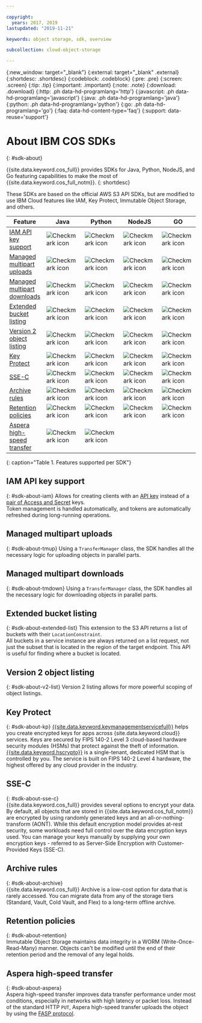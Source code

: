 ```yaml
---

copyright:
  years: 2017, 2019
lastupdated: "2019-11-21"

keywords: object storage, sdk, overview

subcollection: cloud-object-storage

---
```

{:new_window: target="_blank"}
{:external: target="_blank" .external}
{:shortdesc: .shortdesc}
{:codeblock: .codeblock}
{:pre: .pre}
{:screen: .screen}
{:tip: .tip}
{:important: .important}
{:note: .note}
{:download: .download} 
{:http: .ph data-hd-programlang='http'} 
{:javascript: .ph data-hd-programlang='javascript'} 
{:java: .ph data-hd-programlang='java'} 
{:python: .ph data-hd-programlang='python'}
{:go: .ph data-hd-programlang='go'}
{:faq: data-hd-content-type='faq'}
{:support: data-reuse='support'}

# About IBM COS SDKs
{: #sdk-about}

{{site.data.keyword.cos_full}} provides SDKs for Java, Python, NodeJS, and Go featuring capabilities to make the most of {{site.data.keyword.cos_full_notm}}.
{: shortdesc}

These SDKs are based on the official AWS S3 API SDKs, but are modified to use IBM Cloud features like IAM, Key Protect, Immutable Object Storage, and others.

| Feature                                             | Java                                              | Python                                            | NodeJS                                            | GO                                                | CLI                                               |
|-----------------------------------------------------|---------------------------------------------------|---------------------------------------------------|---------------------------------------------------|---------------------------------------------------|---------------------------------------------------|
| [IAM API key support](#sdk-about-iam)               | ![Checkmark icon](../../icons/checkmark-icon.svg) | ![Checkmark icon](../../icons/checkmark-icon.svg) | ![Checkmark icon](../../icons/checkmark-icon.svg) | ![Checkmark icon](../../icons/checkmark-icon.svg) | ![Checkmark icon](../../icons/checkmark-icon.svg) |
| [Managed multipart uploads](#sdk-about-tmup)        | ![Checkmark icon](../../icons/checkmark-icon.svg) | ![Checkmark icon](../../icons/checkmark-icon.svg) | ![Checkmark icon](../../icons/checkmark-icon.svg) | ![Checkmark icon](../../icons/checkmark-icon.svg) | ![Checkmark icon](../../icons/checkmark-icon.svg) |
| [Managed multipart downloads](#sdk-about-tmdown)    | ![Checkmark icon](../../icons/checkmark-icon.svg) | ![Checkmark icon](../../icons/checkmark-icon.svg) | ![Checkmark icon](../../icons/checkmark-icon.svg) | ![Checkmark icon](../../icons/checkmark-icon.svg) |                                                   |
| [Extended bucket listing](#sdk-about-extended-list) | ![Checkmark icon](../../icons/checkmark-icon.svg) | ![Checkmark icon](../../icons/checkmark-icon.svg) | ![Checkmark icon](../../icons/checkmark-icon.svg) | ![Checkmark icon](../../icons/checkmark-icon.svg) |                                                   |
| [Version 2 object listing](#sdk-about-v2-list)      | ![Checkmark icon](../../icons/checkmark-icon.svg) | ![Checkmark icon](../../icons/checkmark-icon.svg) | ![Checkmark icon](../../icons/checkmark-icon.svg) | ![Checkmark icon](../../icons/checkmark-icon.svg) |                                                   |
| [Key Protect](#sdk-about-kp)                        | ![Checkmark icon](../../icons/checkmark-icon.svg) | ![Checkmark icon](../../icons/checkmark-icon.svg) | ![Checkmark icon](../../icons/checkmark-icon.svg) | ![Checkmark icon](../../icons/checkmark-icon.svg) |  |
| [SSE-C](#sdk-about-sse-c)                           | ![Checkmark icon](../../icons/checkmark-icon.svg) | ![Checkmark icon](../../icons/checkmark-icon.svg) | ![Checkmark icon](../../icons/checkmark-icon.svg) | ![Checkmark icon](../../icons/checkmark-icon.svg) |                                                   |
| [Archive rules](#sdk-about-archive)                 | ![Checkmark icon](../../icons/checkmark-icon.svg) | ![Checkmark icon](../../icons/checkmark-icon.svg) | ![Checkmark icon](../../icons/checkmark-icon.svg) | ![Checkmark icon](../../icons/checkmark-icon.svg) |                                                   |
| [Retention policies](#sdk-about-retention)          | ![Checkmark icon](../../icons/checkmark-icon.svg) | ![Checkmark icon](../../icons/checkmark-icon.svg) | ![Checkmark icon](../../icons/checkmark-icon.svg) | ![Checkmark icon](../../icons/checkmark-icon.svg) |                                                   |
| [Aspera high-speed transfer](#sdk-about-aspera)     | ![Checkmark icon](../../icons/checkmark-icon.svg) | ![Checkmark icon](../../icons/checkmark-icon.svg) |                      &nbsp;                        |                             &nbsp;                      |                     &nbsp;                        |
{: caption="Table 1. Features supported per SDK"}

## IAM API key support
{: #sdk-about-iam}
Allows for creating clients with an [API key](/docs/iam?topic=iam-iamoverview#iamoverview) instead of a [pair of Access and Secret](/docs/services/cloud-object-storage?topic=cloud-object-storage-hmac) keys.  
Token management is handled automatically, and tokens are automatically refreshed during long-running operations.

## Managed multipart uploads
{: #sdk-about-tmup}
Using a `TransferManager` class, the SDK handles all the necessary logic for uploading objects in parallel parts.

## Managed multipart downloads
{: #sdk-about-tmdown}
Using a `TransferManager` class, the SDK handles all the necessary logic for downloading objects in parallel parts.

## Extended bucket listing
{: #sdk-about-extended-list}
This extension to the S3 API returns a list of buckets with their `LocationConstraint`.  
All buckets in a service instance are always returned on a list request, not just the subset that is located in the region of the target endpoint. This API is useful for finding where a bucket is located.

## Version 2 object listing
{: #sdk-about-v2-list}
Version 2 listing allows for more powerful scoping of object listings.

## Key Protect
{: #sdk-about-kp}
[{{site.data.keyword.keymanagementservicefull}}](https://test.cloud.ibm.com/docs/services/key-protect?topic=key-protect-about) helps you create encrypted keys for apps across {site.data.keyword.cloud}} services. Keys are secured by FIPS 140-2 Level 3 cloud-based hardware security modules (HSMs) that protect against the theft of information. [{{site.data.keyword.hscrypto}}](https://test.cloud.ibm.com/docs/services/hs-crypto?topic=hs-crypto-overview) is a single-tenant, dedicated HSM that is controlled by you. The service is built on FIPS 140-2 Level 4 hardware, the highest offered by any cloud provider in the industry.

## SSE-C
{: #sdk-about-sse-c}  
{{site.data.keyword.cos_full}} provides several options to encrypt your data. By default, all objects that are stored in {{site.data.keyword.cos_full_notm}} are encrypted by using randomly generated keys and an all-or-nothing-transform (AONT). While this default encryption model provides at-rest security, some workloads need full control over the data encryption keys used. You can manage your keys manually by supplying your own encryption keys - referred to as Server-Side Encryption with Customer-Provided Keys (SSE-C).

## Archive rules
{: #sdk-about-archive}  
{{site.data.keyword.cos_full}} Archive is a low-cost option for data that is rarely accessed. You can migrate data from any of the storage tiers (Standard, Vault, Cold Vault, and Flex) to a long-term offline archive.

## Retention policies
{: #sdk-about-retention}  
Immutable Object Storage maintains data integrity in a WORM (Write-Once-Read-Many) manner. Objects can't be modified until the end of their retention period and the removal of any legal holds.

## Aspera high-speed transfer 
{: #sdk-about-aspera}  
Aspera high-speed transfer improves data transfer performance under most conditions, especially in networks with high latency or packet loss. Instead of the standard HTTP `PUT`, Aspera high-speed transfer uploads the object by using the [FASP protocol](https://asperasoft.com/technology/transport/fasp/).